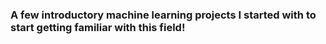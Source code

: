 ### A few introductory machine learning projects I started with to start getting familiar with this field!
